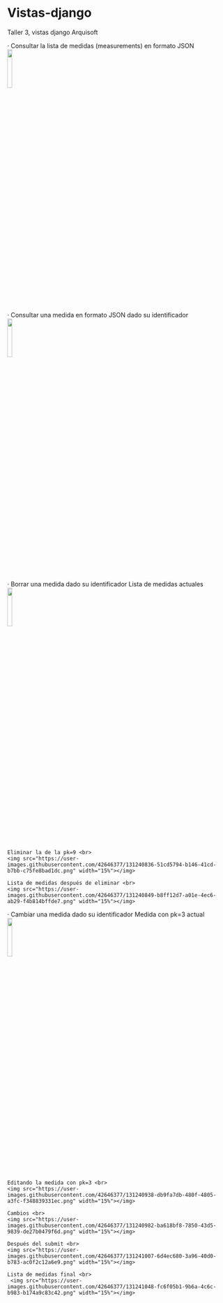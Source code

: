 # Vistas-django
Taller 3, vistas django Arquisoft

· Consultar la lista de medidas (measurements) en formato JSON <br>
<img src="https://user-images.githubusercontent.com/42646377/131240689-4c4796e0-b0a5-4055-976e-527ca3b41104.png" width="15%"></img> 

· Consultar una medida en formato JSON dado su identificador <br>
<img src="https://user-images.githubusercontent.com/42646377/131240747-254fdeba-4c7e-4bde-94e0-a71fe7c58418.png" width="15%"></img> 

· Borrar una medida dado su identificador 
    Lista de medidas actuales <br>
    <img src="https://user-images.githubusercontent.com/42646377/131240784-09a75a8c-b7ce-41bf-b48f-08b121daba14.png" width="15%"></img> 
    
    Eliminar la de la pk=9 <br>
    <img src="https://user-images.githubusercontent.com/42646377/131240836-51cd5794-b146-41cd-b7bb-c75fe8bad1dc.png" width="15%"></img> 
    
    Lista de medidas después de eliminar <br>
    <img src="https://user-images.githubusercontent.com/42646377/131240849-b8ff12d7-a01e-4ec6-ab29-f4b814bffde7.png" width="15%"></img> 
    
 · Cambiar una medida dado su identificador
    Medida con pk=3 actual <br>
    <img src="https://user-images.githubusercontent.com/42646377/131240906-3bed0b84-fb47-4e27-959d-a49f002a0246.png" width="15%"></img> 
    
    Editando la medida con pk=3 <br>
    <img src="https://user-images.githubusercontent.com/42646377/131240938-db9fa7db-480f-4805-a3fc-f348839331ec.png" width="15%"></img> 
    
    Cambios <br>
    <img src="https://user-images.githubusercontent.com/42646377/131240982-ba618bf8-7850-43d5-9839-de27b0479f6d.png" width="15%"></img> 
    
    Después del submit <br>
    <img src="https://user-images.githubusercontent.com/42646377/131241007-6d4ec680-3a96-40d0-b783-ac0f2c12a6e9.png" width="15%"></img> 
    
    Lista de medidas final <br>
     <img src="https://user-images.githubusercontent.com/42646377/131241048-fc6f05b1-9b6a-4c6c-b983-b174a9c83c42.png" width="15%"></img> 
